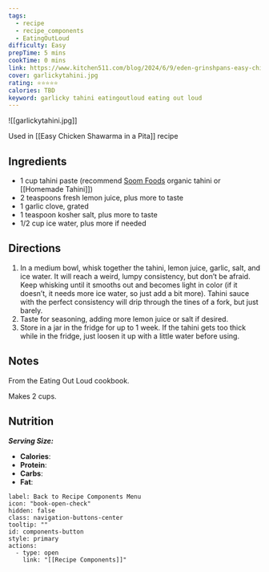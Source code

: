 ```yaml
---
tags:
  - recipe
  - recipe_components
  - EatingOutLoud
difficulty: Easy
prepTime: 5 mins
cookTime: 0 mins
link: https://www.kitchen511.com/blog/2024/6/9/eden-grinshpans-easy-chicken-shawarma
cover: garlickytahini.jpg
rating: ⭐️⭐️⭐️⭐️⭐️
calories: TBD
keyword: garlicky tahini eatingoutloud eating out loud
---
```


![[garlickytahini.jpg]]

Used in [[Easy Chicken Shawarma in a Pita]] recipe

## Ingredients
- 1 cup tahini paste (recommend [Soom Foods](https://amzn.to/4cdBxzS) organic tahini or [[Homemade Tahini]])
- 2 teaspoons fresh lemon juice, plus more to taste
- 1 garlic clove, grated
- 1 teaspoon kosher salt, plus more to taste
- 1/2 cup ice water, plus more if needed


## Directions
1. In a medium bowl, whisk together the tahini, lemon juice, garlic, salt, and ice water. It will reach a weird, lumpy consistency, but don’t be afraid. Keep whisking until it smooths out and becomes light in color (if it doesn’t, it needs more ice water, so just add a bit more). Tahini sauce with the perfect consistency will drip through the tines of a fork, but just barely. 
2. Taste for seasoning, adding more lemon juice or salt if desired. 
3. Store in a jar in the fridge for up to 1 week. If the tahini gets too thick while in the fridge, just loosen it up with a little water before using.

## Notes
From the Eating Out Loud cookbook. 

Makes 2 cups.

## Nutrition
***Serving Size:*** 
- **Calories**: 
- **Protein**: 
- **Carbs**: 
- **Fat**: 


```meta-bind-button
label: Back to Recipe Components Menu
icon: "book-open-check"
hidden: false
class: navigation-buttons-center
tooltip: ""
id: components-button
style: primary
actions:
  - type: open
    link: "[[Recipe Components]]"

```
 
